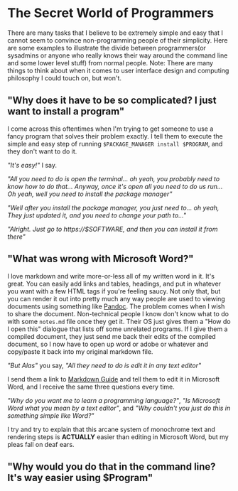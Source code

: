# The Secret World of Programmers
There are many tasks that I believe to be extremely simple and easy that I cannot seem to convince non-programming people of their simplicity.
Here are some examples to illustrate the divide between programmers(or sysadmins or anyone who really knows their way around the command line and some lower level stuff) from normal people.
Note: There are many things to think about when it comes to user interface design and computing philosophy I could touch on, but won't.

## "Why does it have to be so complicated? I just want to install a program"
I come across this oftentimes when I'm trying to get someone to use a fancy program that solves their problem exactly.
I tell them to execute the simple and easy step of running `$PACKAGE_MANAGER install $PROGRAM`, and they don't want to do it.

*"It's easy!"* I say.

*"All you need to do is open the terminal... oh yeah, you probably need to know how to do that... Anyway, once it's open all you need to do us run... Oh yeah, well you need to install the package manager"*

*"Well after you install the package manager, you just need to... oh yeah, They just updated it, and you need to change your path to..."*

*"Alright. Just go to https://$SOFTWARE, and then you can install it from there"*

## "What was wrong with Microsoft Word?"
I love markdown and write more-or-less all of my written word in it.
It's great.
You can easily add links and tables, headings, and put in whatever you want with a few HTML tags if you're feeling saucy.
Not only that, but you can render it out into pretty much any way people are used to viewing documents using something like [Pandoc](https://pandoc.org).
The problem comes when I wish to share the document.
Non-technical people I know don't know what to do with some `notes.md` file once they get it.
Their OS just gives them a "How do I open this" dialogue that lists off some unrelated programs. 
If I give them a compiled document, they just send me back their edits of the compiled document, so I now have to open up word or adobe or whatever and copy/paste it back into my original markdown file.

*"But Alas"* you say, *"All they need to do is edit it in any text editor"*

I send them a link to [Markdown Guide](https://markdownguide.org) and tell them to edit it in Microsoft Word, and I receive the same three questions every time.

*"Why do you want me to learn a programming language?"*, *"Is Microsoft Word what you mean by a text editor"*, and *"Why couldn't you just do this in something simple like Word?"*

I try and try to explain that this arcane system of monochrome text and rendering steps is **ACTUALLY** easier than editing in Microsoft Word, but my pleas fall on deaf ears.

## "Why would you do that in the command line? It's way easier using $Program"

